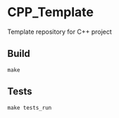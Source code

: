 # CPP_Template

Template repository for C++ project

## Build

```shell
make
```

## Tests

```shell
make tests_run
```
